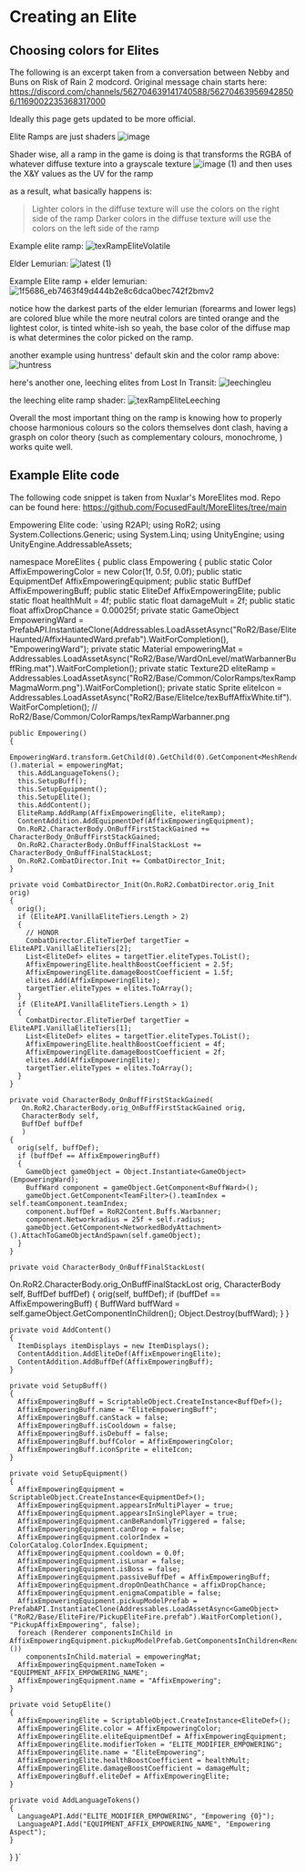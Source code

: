 # Creating an Elite 

## Choosing colors for Elites
The following is an excerpt taken from a conversation between Nebby and Buns on Risk of Rain 2 modcord. Original message chain starts here: https://discord.com/channels/562704639141740588/562704639569428506/1169002235368317000


Ideally this page gets updated to be more official.

Elite Ramps are just shaders 
![image](https://github.com/risk-of-thunder/R2Wiki/assets/15069763/e8620328-2d00-4ec9-87c6-8a3186f25a10)


Shader wise, all a ramp in the game is doing is that transforms the RGBA of whatever diffuse texture into a grayscale texture
![image (1)](https://github.com/risk-of-thunder/R2Wiki/assets/15069763/96253e53-26ff-4126-809f-7513a9a17e82)
and then uses the X&Y values as the UV for the ramp

as a result, what basically happens is:

>Lighter colors in the diffuse texture will use the colors on the right side of the ramp
>Darker colors in the diffuse texture will use the colors on the left side of the ramp


Example elite ramp:
![texRampEliteVolatile](https://github.com/risk-of-thunder/R2Wiki/assets/15069763/5c901966-b824-47f8-b6f1-d3825917e620)

Elder Lemurian:
![latest (1)](https://github.com/risk-of-thunder/R2Wiki/assets/15069763/4171c84f-9699-4b7c-b472-87d563685de3)

Example Elite ramp + elder lemurian:
![1f5686_eb7463f49d444b2e8c6dca0bec742f2bmv2](https://github.com/risk-of-thunder/R2Wiki/assets/15069763/396f16fd-dfbc-4ab6-9082-98cef44c3475)


notice how the darkest parts of the elder lemurian (forearms and lower legs) are colored blue while the more neutral colors are tinted orange
and the lightest color, is tinted white-ish
so yeah, the base color of the diffuse map is what determines the color picked on the ramp.

another example using huntress' default skin and the color ramp above:
![huntress](https://github.com/risk-of-thunder/R2Wiki/assets/15069763/6a3f7ae8-c7ac-4c12-8840-8b50aac4b949)

here's another one, leeching elites from Lost In Transit:
![leechingleu](https://github.com/risk-of-thunder/R2Wiki/assets/15069763/8bf6dfe4-641a-4388-be47-0482c7ed38ec)

the leeching elite ramp shader:
![texRampEliteLeeching](https://github.com/risk-of-thunder/R2Wiki/assets/15069763/53e8630c-bd74-44a3-a0f9-78a627a1648f)


Overall the most important thing on the ramp is knowing how to properly choose harmonious colours so the colors themselves dont clash, having a grasph on color theory (such as complementary colours, monochrome, ) works quite well.

## Example Elite code

The following code snippet is taken from Nuxlar's MoreElites mod. Repo can be found here: https://github.com/FocusedFault/MoreElites/tree/main

Empowering Elite code:
`using R2API;
using RoR2;
using System.Collections.Generic;
using System.Linq;
using UnityEngine;
using UnityEngine.AddressableAssets;

namespace MoreElites
{
  public class Empowering
  {
    public static Color AffixEmpoweringColor = new Color(1f, 0.5f, 0.0f);
    public static EquipmentDef AffixEmpoweringEquipment;
    public static BuffDef AffixEmpoweringBuff;
    public static EliteDef AffixEmpoweringElite;
    public static float healthMult = 4f;
    public static float damageMult = 2f;
    public static float affixDropChance = 0.00025f;
    private static GameObject EmpoweringWard = PrefabAPI.InstantiateClone(Addressables.LoadAssetAsync<GameObject>("RoR2/Base/EliteHaunted/AffixHauntedWard.prefab").WaitForCompletion(), "EmpoweringWard");
    private static Material empoweringMat = Addressables.LoadAssetAsync<Material>("RoR2/Base/WardOnLevel/matWarbannerBuffRing.mat").WaitForCompletion();
    private static Texture2D eliteRamp = Addressables.LoadAssetAsync<Texture2D>("RoR2/Base/Common/ColorRamps/texRampMagmaWorm.png").WaitForCompletion();
    private static Sprite eliteIcon = Addressables.LoadAssetAsync<Sprite>("RoR2/Base/EliteIce/texBuffAffixWhite.tif").WaitForCompletion();
    // RoR2/Base/Common/ColorRamps/texRampWarbanner.png 

    public Empowering()
    {
      EmpoweringWard.transform.GetChild(0).GetChild(0).GetComponent<MeshRenderer>().material = empoweringMat;
      this.AddLanguageTokens();
      this.SetupBuff();
      this.SetupEquipment();
      this.SetupElite();
      this.AddContent();
      EliteRamp.AddRamp(AffixEmpoweringElite, eliteRamp);
      ContentAddition.AddEquipmentDef(AffixEmpoweringEquipment);
      On.RoR2.CharacterBody.OnBuffFirstStackGained += CharacterBody_OnBuffFirstStackGained;
      On.RoR2.CharacterBody.OnBuffFinalStackLost += CharacterBody_OnBuffFinalStackLost;
      On.RoR2.CombatDirector.Init += CombatDirector_Init;
    }

    private void CombatDirector_Init(On.RoR2.CombatDirector.orig_Init orig)
    {
      orig();
      if (EliteAPI.VanillaEliteTiers.Length > 2)
      {
        // HONOR
        CombatDirector.EliteTierDef targetTier = EliteAPI.VanillaEliteTiers[2];
        List<EliteDef> elites = targetTier.eliteTypes.ToList();
        AffixEmpoweringElite.healthBoostCoefficient = 2.5f;
        AffixEmpoweringElite.damageBoostCoefficient = 1.5f;
        elites.Add(AffixEmpoweringElite);
        targetTier.eliteTypes = elites.ToArray();
      }
      if (EliteAPI.VanillaEliteTiers.Length > 1)
      {
        CombatDirector.EliteTierDef targetTier = EliteAPI.VanillaEliteTiers[1];
        List<EliteDef> elites = targetTier.eliteTypes.ToList();
        AffixEmpoweringElite.healthBoostCoefficient = 4f;
        AffixEmpoweringElite.damageBoostCoefficient = 2f;
        elites.Add(AffixEmpoweringElite);
        targetTier.eliteTypes = elites.ToArray();
      }
    }

    private void CharacterBody_OnBuffFirstStackGained(
       On.RoR2.CharacterBody.orig_OnBuffFirstStackGained orig,
       CharacterBody self,
       BuffDef buffDef
       )
    {
      orig(self, buffDef);
      if (buffDef == AffixEmpoweringBuff)
      {
        GameObject gameObject = Object.Instantiate<GameObject>(EmpoweringWard);
        BuffWard component = gameObject.GetComponent<BuffWard>();
        gameObject.GetComponent<TeamFilter>().teamIndex = self.teamComponent.teamIndex;
        component.buffDef = RoR2Content.Buffs.Warbanner;
        component.Networkradius = 25f + self.radius;
        gameObject.GetComponent<NetworkedBodyAttachment>().AttachToGameObjectAndSpawn(self.gameObject);
      }
    }

    private void CharacterBody_OnBuffFinalStackLost(
  On.RoR2.CharacterBody.orig_OnBuffFinalStackLost orig,
  CharacterBody self, BuffDef buffDef)
    {
      orig(self, buffDef);
      if (buffDef == AffixEmpoweringBuff)
      {
        BuffWard buffWard = self.gameObject.GetComponentInChildren<BuffWard>();
        Object.Destroy(buffWard);
      }
    }

    private void AddContent()
    {
      ItemDisplays itemDisplays = new ItemDisplays();
      ContentAddition.AddEliteDef(AffixEmpoweringElite);
      ContentAddition.AddBuffDef(AffixEmpoweringBuff);
    }

    private void SetupBuff()
    {
      AffixEmpoweringBuff = ScriptableObject.CreateInstance<BuffDef>();
      AffixEmpoweringBuff.name = "EliteEmpoweringBuff";
      AffixEmpoweringBuff.canStack = false;
      AffixEmpoweringBuff.isCooldown = false;
      AffixEmpoweringBuff.isDebuff = false;
      AffixEmpoweringBuff.buffColor = AffixEmpoweringColor;
      AffixEmpoweringBuff.iconSprite = eliteIcon;
    }

    private void SetupEquipment()
    {
      AffixEmpoweringEquipment = ScriptableObject.CreateInstance<EquipmentDef>();
      AffixEmpoweringEquipment.appearsInMultiPlayer = true;
      AffixEmpoweringEquipment.appearsInSinglePlayer = true;
      AffixEmpoweringEquipment.canBeRandomlyTriggered = false;
      AffixEmpoweringEquipment.canDrop = false;
      AffixEmpoweringEquipment.colorIndex = ColorCatalog.ColorIndex.Equipment;
      AffixEmpoweringEquipment.cooldown = 0.0f;
      AffixEmpoweringEquipment.isLunar = false;
      AffixEmpoweringEquipment.isBoss = false;
      AffixEmpoweringEquipment.passiveBuffDef = AffixEmpoweringBuff;
      AffixEmpoweringEquipment.dropOnDeathChance = affixDropChance;
      AffixEmpoweringEquipment.enigmaCompatible = false;
      AffixEmpoweringEquipment.pickupModelPrefab = PrefabAPI.InstantiateClone(Addressables.LoadAssetAsync<GameObject>("RoR2/Base/EliteFire/PickupEliteFire.prefab").WaitForCompletion(), "PickupAffixEmpowering", false);
      foreach (Renderer componentsInChild in AffixEmpoweringEquipment.pickupModelPrefab.GetComponentsInChildren<Renderer>())
        componentsInChild.material = empoweringMat;
      AffixEmpoweringEquipment.nameToken = "EQUIPMENT_AFFIX_EMPOWERING_NAME";
      AffixEmpoweringEquipment.name = "AffixEmpowering";
    }

    private void SetupElite()
    {
      AffixEmpoweringElite = ScriptableObject.CreateInstance<EliteDef>();
      AffixEmpoweringElite.color = AffixEmpoweringColor;
      AffixEmpoweringElite.eliteEquipmentDef = AffixEmpoweringEquipment;
      AffixEmpoweringElite.modifierToken = "ELITE_MODIFIER_EMPOWERING";
      AffixEmpoweringElite.name = "EliteEmpowering";
      AffixEmpoweringElite.healthBoostCoefficient = healthMult;
      AffixEmpoweringElite.damageBoostCoefficient = damageMult;
      AffixEmpoweringBuff.eliteDef = AffixEmpoweringElite;
    }

    private void AddLanguageTokens()
    {
      LanguageAPI.Add("ELITE_MODIFIER_EMPOWERING", "Empowering {0}");
      LanguageAPI.Add("EQUIPMENT_AFFIX_EMPOWERING_NAME", "Empowering Aspect");
    }
  }
}`